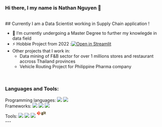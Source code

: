 ### Hi there, I my name is Nathan Nguyen 👋
<br />
## Currently I am a Data Scientist working in Supply Chain application !

- 🔭 I’m currently undergoing a Master Degree to further my knowlegde in data field
- ⚡ Hobbie Project from 2022 :[![Open in Streamlit](https://static.streamlit.io/badges/streamlit_badge_black_white.svg)](https://share.streamlit.io/nathannguyen-dev/comic_me_v1/main.py)
- Other projects that I work in:
  - Data mining of F&B sector for over 1 millions stores and restaurant accross Thailand provinces 
  - Vehicle Routing Project for Philippine Pharma company
<br />

### Languages and Tools:

<div class="flex-container">
Programming languages:
<img height="30" src="https://i.pinimg.com/originals/91/94/c9/9194c978fa63798b2e882e6fda5eb953.png"/>
<img height="30" src="https://upload.wikimedia.org/wikipedia/commons/thumb/1/1b/R_logo.svg/1920px-R_logo.svg.png"/>
<br>
Frameworks:
<img height="30" src="https://upload.wikimedia.org/wikipedia/commons/thumb/2/2d/Tensorflow_logo.svg/1200px-Tensorflow_logo.svg.png"/>
<img height="30" src="https://upload.wikimedia.org/wikipedia/commons/thumb/1/10/PyTorch_logo_icon.svg/496px-PyTorch_logo_icon.svg.png?20200318225611"/>
<img height="30" src="https://upload.wikimedia.org/wikipedia/commons/thumb/0/05/Scikit_learn_logo_small.svg/2560px-Scikit_learn_logo_small.svg.png"/>
<br>
Tools:
 <img height="30" src="https://www.edureka.co/blog/wp-content/uploads/2020/01/data-lake-glue.png"/>
 <img height="30" src="https://upload.wikimedia.org/wikipedia/commons/thumb/6/61/Octoparse%E5%85%AC%E5%BC%8F%E3%83%AD%E3%82%B4%E3%83%9E%E3%83%BC%E3%82%AF-big.png/600px-Octoparse%E5%85%AC%E5%BC%8F%E3%83%AD%E3%82%B4%E3%83%9E%E3%83%BC%E3%82%AF-big.png?20180424025937"/>
<img height="30" src="https://upload.wikimedia.org/wikipedia/commons/thumb/9/97/Sqlite-square-icon.svg/2048px-Sqlite-square-icon.svg.png"/>
<img height="30" src="https://raw.githubusercontent.com/github/explore/80688e429a7d4ef2fca1e82350fe8e3517d3494d/topics/git/git.png" />

</div>
---

